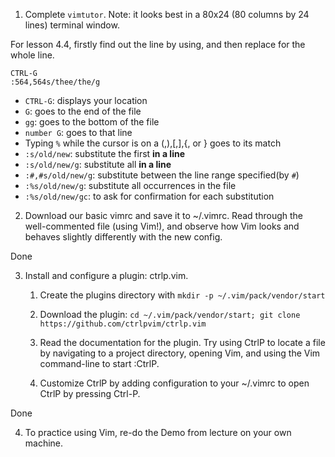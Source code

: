1. Complete `vimtutor`. Note: it looks best in a 80x24 (80 columns by 24 lines) terminal window.


For lesson 4.4, firstly find out the line by using, and then replace for the whole line.
```
CTRL-G
:564,564s/thee/the/g
```

- `CTRL-G`: displays your location
- `G`: goes to the end of the file
- `gg`: goes to the bottom of the file
- `number G`: goes to that line
- Typing  `%`  while the cursor is on a (,),[,],{, or } goes to its match
- `:s/old/new`: substitute the first **in a line**
- `:s/old/new/g`: substitute all **in a line**
- `:#,#s/old/new/g`: substitute between the line range specified(by `#`)
- `:%s/old/new/g`: substitute all occurrences in the file
- `:%s/old/new/gc`: to ask for confirmation for each substitution

2. Download our basic vimrc and save it to ~/.vimrc. Read through the well-commented file (using Vim!), and observe how Vim looks and behaves slightly differently with the new config.

Done

3. Install and configure a plugin: ctrlp.vim.

    1. Create the plugins directory with `mkdir -p ~/.vim/pack/vendor/start`

    2. Download the plugin: `cd ~/.vim/pack/vendor/start; git clone https://github.com/ctrlpvim/ctrlp.vim`

    3. Read the documentation for the plugin. Try using CtrlP to locate a file by navigating to a project directory, opening Vim, and using the Vim command-line to start :CtrlP.

    4. Customize CtrlP by adding configuration to your ~/.vimrc to open CtrlP by pressing Ctrl-P.

Done


4. To practice using Vim, re-do the Demo from lecture on your own machine.

